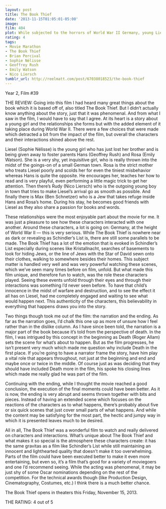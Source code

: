 ```yaml
---
layout: post
title: The Book Thief
date: '2013-11-15T01:05:01-05:00'
image: 
film: 404
plot: While subjected to the horrors of World War II Germany, young Liesel finds solace by stealing books and sharing them with others. Under the stairs in her home, a Jewish refugee is being sheltered by her adoptive parents.
rating: 4
tags:
- Movie Marathon
- The Book Thief
- Brian Percival
- Sophie Nélisse
- Geoffrey Rush
- Emily Watson
- Nico Liersch
tumblr_url: http://reelmatt.com/post/67038018523/the-book-thief
---
```


Year 2, Film #39

THE REVIEW: Going into this film I had heard many great things about the book which it is based off of, also titled The Book Thief. But I didn’t actually know anything about the story, just that it was phenomenal. And from what I saw in the film, I would have to say that I agree. At its heart is a story about a young girl and the relationships she forms but with the added element of it taking place during World War II. There were a few choices that were made which detracted a bit from the impact of the film, but overall the characters and their interactions shined above the rest.

Liesel (Sophie Nélisse) is the young girl who has just lost her brother and is being given away to foster parents Hans (Geoffrey Rush) and Rosa (Emily Watson). She is a very shy, yet inquisitive girl, who is really thrown into the midst of the goings-on of a small German town. Rosa is the strict mother who treats Liesel poorly and scolds her for even the tiniest misbehavior whereas Hans is quite the opposite. He encourages her, teaches her how to read and is very playful, even performing a little magic trick to get her attention. Then there’s Rudy (Nico Liersch) who is the outgoing young boy in town that tries to make Liesel’s arrival go as smooth as possible. And finally there is Max (Ben Schnetzer) who is a Jew that takes refuge inside Hans and Rosa’s home. During his stay, he becomes good friends with Liesel as they also share a passion for books and words.

These relationships were the most enjoyable part about the movie for me. It was just a pleasure to see how these characters interacted with one another. Around these characters, a lot is going on: Germany, at the height of World War II — this is very serious. While The Book Thief is nowhere near as dark or revealing as Schindler’s List is, there are still some parallels to be made. The Book Thief has a lot of the emotion that is evoked in Schindler’s List especially during scenes like Kristallnacht, searches of basements to look for hiding Jews, or the line of Jews with the Star of David sewn onto their clothes, walking to somewhere besides their homes. This subject matter is handled very well and was very powerful watching these scenes, which we’ve seen many times before on film, unfold. But what made this film unique, and therefore fun to watch, was the role these characters played. Seeing these events unfold through their eyes and through their interactions was something I’d never seen before. To have that child’s innocence in the midst of warfare and destruction, and to see the effect it all has on Liesel, had me completely engaged and waiting to see what would happen next. This authenticity of the characters, this believability in everything that happens draws you into the story.

Two things though took me out of the film: the narration and the ending. As far as the narration goes, I’d chalk this one up as more of unsure how I feel rather than in the dislike column. As I have since been told, the narration is a major part of the book because it’s told from the perspective of death. In the film, I was intrigued by this concept in the beginning as Death (Roger Allam) sets the scene for what’s about to happen. But as the film progresses, he isn’t present very much which made me question why include Death in the first place. If you’re going to have a narrator frame the story, have him play a vital role that appears throughout, not just at the beginning and end and maybe once or twice in the middle. Of course just as was deciding that they should have included Death more in the film, his spoke his closing lines which made me really glad he was part of the film.

Continuing with the ending, while I thought the movie reached a good conclusion, the execution of the final moments could have been better. As it is now, the ending is very abrupt and seems thrown together with bits and pieces. Instead of having an extended scene which focuses on the reactions of the characters as to what happens, there’s probably about five or six quick scenes that just cover small parts of what happens. And while the content may be satisfying for the most part, the hectic and jumpy way in which it is presented leaves much to be desired.

All in all, The Book Thief was a wonderful film to watch and really delivered on characters and interactions. What’s unique about The Book Thief and what makes it so special is the atmosphere these characters create: it has the same gravitas as a film like Schindler’s List while still maintaining an innocent and lighthearted quality that doesn’t make it too overwhelming. Parts of the film could have been executed better to make it even more entertaining, but even so, it’s a film that’s good for a variety of moviegoers and one I’d recommend seeing. While the acting was phenomenal, it may be just shy of some Oscar nominations depending on the rest of the competition. For the technical awards though (like Production Design, Cinematography, Costumes, etc.) I think there is a much better chance.

The Book Thief opens in theaters this Friday, November 15, 2013.

THE RATING: 4 out of 5 
